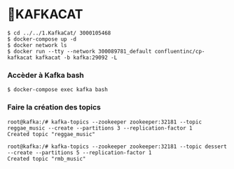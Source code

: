 
# 🔎KAFKACAT 

```
$ cd ../../1.KafkaCat/ 3000105468 
$ docker-compose up -d 
$ docker network ls
$ docker run --tty --network 300089781_default confluentinc/cp-kafkacat kafkacat -b kafka:29092 -L
```
### Accèder à Kafka bash

```
$ docker-compose exec kafka bash 
```
### Faire la création des topics
```
root@kafka:/# kafka-topics --zookeeper zookeeper:32181 --topic reggae_music --create --partitions 3 --replication-factor 1
Created topic "reggae_music"
```
```
root@kafka:/# kafka-topics --zookeeper zookeeper:32181 --topic dessert --create --partitions 5 --replication-factor 1
Created topic "rmb_music"
```

